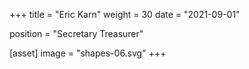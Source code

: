 +++
title = "Eric Karn"
weight = 30
date = "2021-09-01"

position = "Secretary Treasurer"

[asset]
  image = "shapes-06.svg"
+++

